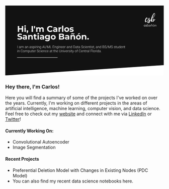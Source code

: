 ![Banner](https://github.com/csbanon/csbanon/blob/main/banner.jpg)

### Hey there, I'm Carlos!

Here you will find a summary of some of the projects I've worked on over the years. Currently, I'm working on different projects in the areas of artificial intelligence, machine learning, computer vision, and data science. Feel free to check out my [website](https://csbanon.com) and connect with me via [LinkedIn](https://www.linkedin.com/in/csbanon/) or [Twitter](https://twitter.com/csbanon)!

#### Currently Working On:
* Convolutional Autoencoder
* Image Segmentation

#### Recent Projects
* Preferential Deletion Model with Changes in Existing Nodes (PDC Model)
* You can also find my recent data science notebooks here.



<!--
**csbanon/csbanon** is a ✨ _special_ ✨ repository because its `README.md` (this file) appears on your GitHub profile.

Here are some ideas to get you started:

- 🔭 I’m currently working on ...
- 🌱 I’m currently learning ...
- 👯 I’m looking to collaborate on ...
- 🤔 I’m looking for help with ...
- 💬 Ask me about ...
- 📫 How to reach me: ...
- 😄 Pronouns: ...
- ⚡ Fun fact: ...
-->

